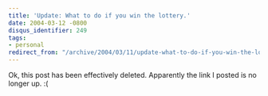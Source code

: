 ```yaml
---
title: 'Update: What to do if you win the lottery.'
date: 2004-03-12 -0800
disqus_identifier: 249
tags:
- personal
redirect_from: "/archive/2004/03/11/update-what-to-do-if-you-win-the-lottery.aspx/"
---
```


Ok, this post has been effectively deleted. Apparently the link I posted
is no longer up. :(

